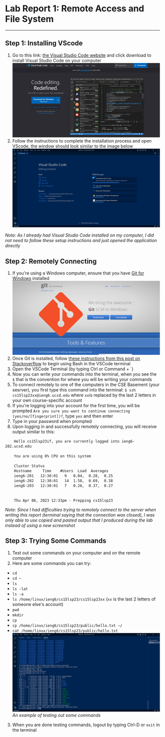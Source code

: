 # Lab Report 1: Remote Access and File System
---
## Step 1: Installing VScode
1. Go to this link: [the Visual Studio Code website](https://code.visualstudio.com/) and click download to install Visual Studio Code on your computer
![VSCode Download Screen](VSCodeDownloadSS.png)
2. Follow the instructions to complete the installation process and open VScode, the window should look similar to the image below
![VSCode Welcome Screen](VSCodeSS.png)

*Note: As I already had Visual Studio Code installed on my computer, I did not need to follow these setup instructions and just opened the application directly*
## Step 2: Remotely Connecting
1. If you're using a Windows computer, ensure that you have [Git for Windows](https://gitforwindows.org/) installed
![Git for Windows Website](Git4WindowsSS.png)
2. Once Git is installed, follow [these instructions from this post on Stackoverflow](https://stackoverflow.com/questions/42606837/how-do-i-use-bash-on-windows-from-the-visual-studio-code-integrated-terminal/50527994#50527994) to begin using Bash in the VSCode terminal
3. Open the VSCode Terminal (by typing Ctrl or Command + \`) 
4. Now you can write your commands into the terminal, when you see the `$` that is the convention for where you will be writing your commands
5. To connect remotely to one of the computers in the CSE Basement (your sesrver), you first type this command into the terminal: `$ ssh cs15lsp23xx@ieng6.ucsd.edu` where `xx`is replaced by the last 2 letters in your own course-specific account
6. If you're logging into your account for the first time, you will be prompted `Are you sure you want to continue connecting (yes/no/[fingerprint])?`, type `yes` and then enter
7. Type in your password when prompted
8. Upon logging in and successfully remotely connecting, you will receive output similar to this:
 ```
     Hello cs15lsp23if, you are currently logged into ieng6-202.ucsd.edu

     You are using 0% CPU on this system

     Cluster Status 
     Hostname     Time    #Users  Load  Averages  
     ieng6-201   12:30:01   9   0.04,  0.28,  0.25
     ieng6-202   12:30:01   14  1.58,  0.69,  0.38
     ieng6-203   12:30:01   7   0.26,  0.37,  0.27


     Thu Apr 06, 2023 12:33pm - Prepping cs15lsp23
 ```
*Note: Since I had difficulties trying to remotely connect to the server when writing this report (terminal saying that the connection was closed), I was only able to use copied and pasted output that I produced during the lab instead of using a new screenshot*
## Step 3: Trying Some Commands
1. Test out some commands on your computer and on the remote computer
2. Here are some commands you can try:
* `cd`
* `cd ~`
* `ls`
* `ls -lat`
* `ls -a`
* `ls /home/linux/ieng6/cs15lsp23/cs15lsp23xx` (`xx` is the last 2 letters of someone else's account)
* `pwd`
* `mkdir`
* `cp`
* `cp /home/linux/ieng6/cs15lsp23/public/hello.txt ~/`
* `cat /home/linux/ieng6/cs15lsp23/public/hello.txt`
![Testing Commands](TestingCommandsSS.png)
*An example of testing out some commands*
3. When you are done testing commands, logout by typing Ctrl-D or `exit` in the terminal



